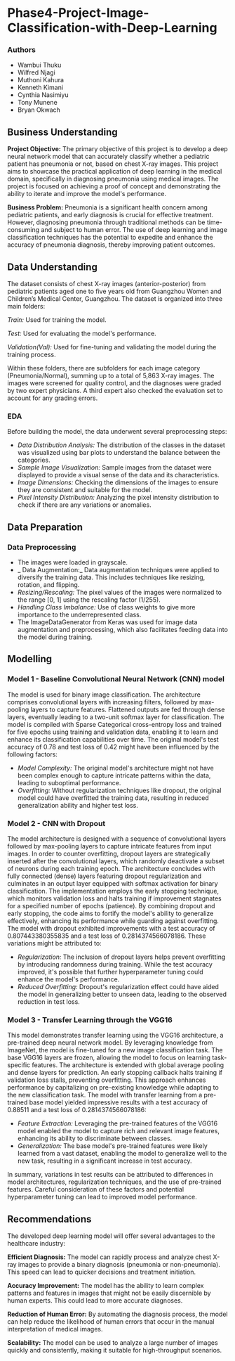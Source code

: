 # **Phase4-Project-Image-Classification-with-Deep-Learning**
### **Authors**
- Wambui Thuku
- Wilfred Njagi
- Muthoni Kahura
- Kenneth Kimani
- Cynthia Nasimiyu
- Tony Munene
- Bryan Okwach


## **Business Understanding**

**Project Objective:**
The primary objective of this project is to develop a deep neural network model that can accurately classify whether a pediatric patient has pneumonia or not, based on chest X-ray images. This project aims to showcase the practical application of deep learning in the medical domain, specifically in diagnosing pneumonia using medical images. The project is focused on achieving a proof of concept and demonstrating the ability to iterate and improve the model's performance.

**Business Problem:**
Pneumonia is a significant health concern among pediatric patients, and early diagnosis is crucial for effective treatment. However, diagnosing pneumonia through traditional methods can be time-consuming and subject to human error. The use of deep learning and image classification techniques has the potential to expedite and enhance the accuracy of pneumonia diagnosis, thereby improving patient outcomes.

## **Data Understanding**
The dataset consists of chest X-ray images (anterior-posterior) from pediatric patients aged one to five years old from Guangzhou Women and Children’s Medical Center, Guangzhou. The dataset is organized into three main folders:

_Train:_ Used for training the model.

_Test:_ Used for evaluating the model's performance.

_Validation(Val):_ Used for fine-tuning and validating the model during the training process.

Within these folders, there are subfolders for each image category (Pneumonia/Normal), summing up to a total of 5,863 X-ray images. The images were screened for quality control, and the diagnoses were graded by two expert physicians. A third expert also checked the evaluation set to account for any grading errors.

### **EDA**
Before building the model, the data underwent several preprocessing steps:
- _Data Distribution Analysis:_ The distribution of the classes in the dataset was visualized using bar plots to understand the balance between the categories.
- _Sample Image Visualization:_ Sample images from the dataset were displayed to provide a visual sense of the data and its characteristics.
- _Image Dimensions:_ Checking the dimensions of the images to ensure they are consistent and suitable for the model.
- _Pixel Intensity Distribution:_ Analyzing the pixel intensity distribution to check if there are any variations or anomalies.

## **Data Preparation**
### **Data Preprocessing**
- The images were loaded in grayscale.
- _ Data Augmentation:_ Data augmentation techniques were applied to diversify the training data. This includes techniques like resizing, rotation, and flipping.
- _Resizing/Rescaling:_ The pixel values of the images were normalized to the range [0, 1] using the rescaling factor (1/255).
- _Handling Class Imbalance:_ Use of class weights to give more importance to the underrepresented class.
- The ImageDataGenerator from Keras was used for image data augmentation and preprocessing, which also facilitates feeding data into the model during training.
  
## **Modelling**
### **Model 1 - Baseline Convolutional Neural Network (CNN) model**
The model is used for binary image classification. The architecture comprises convolutional layers with increasing filters, followed by max-pooling layers to capture features. Flattened outputs are fed through dense layers, eventually leading to a two-unit softmax layer for classification. The model is compiled with Sparse Categorical cross-entropy loss and trained for five epochs using training and validation data, enabling it to learn and enhance its classification capabilities over time. 
The original model's test accuracy of 0.78 and test loss of 0.42 might have been influenced by the following factors:
- _Model Complexity:_ The original model's architecture might not have been complex enough to capture intricate patterns within the data, leading to suboptimal performance.
- _Overfitting:_ Without regularization techniques like dropout, the original model could have overfitted the training data, resulting in reduced generalization ability and higher test loss.


### **Model 2 - CNN with Dropout**
The model architecture is designed with a sequence of convolutional layers followed by max-pooling layers to capture intricate features from input images. In order to counter overfitting, dropout layers are strategically inserted after the convolutional layers, which randomly deactivate a subset of neurons during each training epoch. The architecture concludes with fully connected (dense) layers featuring dropout regularization and culminates in an output layer equipped with softmax activation for binary classification. The implementation employs the early stopping technique, which monitors validation loss and halts training if improvement stagnates for a specified number of epochs (patience). By combining dropout and early stopping, the code aims to fortify the model's ability to generalize effectively, enhancing its performance while guarding against overfitting.
The model with dropout exhibited improvements with a test accuracy of 0.807443380355835 and a test loss of 0.2814374566078186. These variations might be attributed to:
- _Regularization:_ The inclusion of dropout layers helps prevent overfitting by introducing randomness during training. While the test accuracy improved, it's possible that further hyperparameter tuning could enhance the model's performance.
- _Reduced Overfitting:_ Dropout's regularization effect could have aided the model in generalizing better to unseen data, leading to the observed reduction in test loss.

### **Model 3 - Transfer Learning through the VGG16**
This model demonstrates transfer learning using the VGG16 architecture, a pre-trained deep neural network model. By leveraging knowledge from ImageNet, the model is fine-tuned for a new image classification task. The base VGG16 layers are frozen, allowing the model to focus on learning task-specific features. The architecture is extended with global average pooling and dense layers for prediction. An early stopping callback halts training if validation loss stalls, preventing overfitting. This approach enhances performance by capitalizing on pre-existing knowledge while adapting to the new classification task.
The model with transfer learning from a pre-trained base model yielded impressive results with a test accuracy of 0.88511 and a test loss of 0.2814374566078186:
- _Feature Extraction:_ Leveraging the pre-trained features of the VGG16 model enabled the model to capture rich and relevant image features, enhancing its ability to discriminate between classes.
- _Generalization:_ The base model's pre-trained features were likely learned from a vast dataset, enabling the model to generalize well to the new task, resulting in a significant increase in test accuracy.


In summary, variations in test results can be attributed to differences in model architectures, regularization techniques, and the use of pre-trained features. Careful consideration of these factors and potential hyperparameter tuning can lead to improved model performance.


## **Recommendations**
The developed deep learning model will offer several advantages to the healthcare industry:

**Efficient Diagnosis:** The model can rapidly process and analyze chest X-ray images to provide a binary diagnosis (pneumonia or non-pneumonia). This speed can lead to quicker decisions and treatment initiation.

**Accuracy Improvement:** The model has the ability to learn complex patterns and features in images that might not be easily discernible by human experts. This could lead to more accurate diagnoses.

**Reduction of Human Error:** By automating the diagnosis process, the model can help reduce the likelihood of human errors that occur in the manual interpretation of medical images.

**Scalability:** The model can be used to analyze a large number of images quickly and consistently, making it suitable for high-throughput scenarios.


